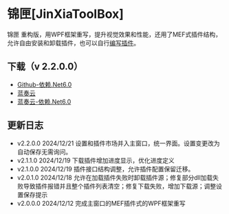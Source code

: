 # 锦匣[JinXiaToolBox]
锦匣 重构版，用WPF框架重写，提升视觉效果和性能，还用了MEF式插件结构，允许自由安装和卸载插件，也可以自行[编写插件](https://github.com/tp1415926535/JinXiaPluginExample)。      


## 下载（v 2.2.0.0）

- [Github-依赖.Net6.0](https://github.com/tp1415926535/JinXiaToolBox/blob/main/%E9%94%A6%E5%8C%A3v2.2.0.0-%E4%BE%9D%E8%B5%96.NET6.0.zip)
- [蓝奏云](https://wwvr.lanzn.com/ieVE92intcsd)
- [蓝奏云-依赖.Net6.0](https://wwvr.lanzn.com/iObWx2intbdc)

## 更新日志
* v2.2.0.0 2024/12/21 设置和插件市场并入主窗口，统一界面。设置变更改为自动保存无需询问。
* v2.1.1.0 2024/12/19 下载插件增加进度显示，优化进度定义
* v2.1.0.0 2024/12/19 插件接口结构调整，允许插件配置保留迁移。
* v2.0.1.0 2024/12/18 允许在加载插件失败时卸载插件源；修复部分dll加载失败导致插件报错并且整个插件列表清空；修复下载失败，增加下载源；调整设置保存提示
* v2.0.0.0 2024/12/12 完成主窗口的MEF插件式的WPF框架重写
